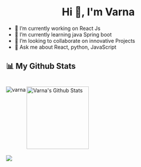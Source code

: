 <h1 align="center">Hi 👋, I'm Varna</h1>

<!--
**varna7/varna7** is a ✨ _special_ ✨ repository because its `README.md` (this file) appears on your GitHub profile.

Here are some ideas to get you started:
-->
- 🔭 I’m currently working on React Js
- 🌱 I’m currently learning java Spring boot
- 👯 I’m looking to collaborate on innovative Projects
- 💬 Ask me about React, python, JavaScript




## 📊 My Github Stats
<br/>
    <a href="https://github.com/varna7"><img height="170em" alt="Varna's Github Stats" src="https://github-readme-stats.vercel.app/api?username=varna7&show_icons=true&count_private=true&theme=react&hide_border=true&bg_color=0D1117" /></a>
  <img align="left" src="https://github-readme-stats.vercel.app/api/top-langs?username=varna7&show_icons=true&locale=en&layout=compact" alt="varna" />
  <br/>
  <br/>
  <a href="https://github.com/varna7">
    <img src="https://komarev.com/ghpvc/?username=varna7&color=blueviolet">
</a>

